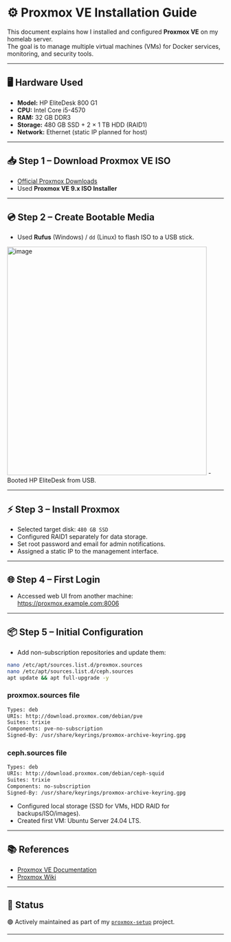 # ⚙️ Proxmox VE Installation Guide

This document explains how I installed and configured **Proxmox VE** on my homelab server.  
The goal is to manage multiple virtual machines (VMs) for Docker services, monitoring, and security tools.

---

## 🖥️ Hardware Used
- **Model:** HP EliteDesk 800 G1  
- **CPU:** Intel Core i5-4570  
- **RAM:** 32 GB DDR3  
- **Storage:** 480 GB SSD + 2 × 1 TB HDD (RAID1)  
- **Network:** Ethernet (static IP planned for host)  

---

## 📥 Step 1 – Download Proxmox VE ISO
- [Official Proxmox Downloads](https://www.proxmox.com/en/downloads)  
- Used **Proxmox VE 9.x ISO Installer**

---

## 💿 Step 2 – Create Bootable Media
- Used **Rufus** (Windows) / `dd` (Linux) to flash ISO to a USB stick.
<img width="464" height="531" alt="image" src="https://github.com/user-attachments/assets/9cd947eb-c7de-43c5-9975-21ffa657da46" />
- Booted HP EliteDesk from USB.

---

## ⚡ Step 3 – Install Proxmox
- Selected target disk: `480 GB SSD`
- Configured RAID1 separately for data storage.
- Set root password and email for admin notifications.
- Assigned a static IP to the management interface.

---

## 🌐 Step 4 – First Login
- Accessed web UI from another machine: https://proxmox.example.com:8006

---

## 📦 Step 5 – Initial Configuration
- Add non-subscription repositories and update them:
```bash
nano /etc/apt/sources.list.d/proxmox.sources
nano /etc/apt/sources.list.d/ceph.sources
apt update && apt full-upgrade -y
```
### proxmox.sources file
```bash
Types: deb
URIs: http://download.proxmox.com/debian/pve
Suites: trixie
Components: pve-no-subscription
Signed-By: /usr/share/keyrings/proxmox-archive-keyring.gpg
```

### ceph.sources file
```bash
Types: deb
URIs: http://download.proxmox.com/debian/ceph-squid
Suites: trixie
Components: no-subscription
Signed-By: /usr/share/keyrings/proxmox-archive-keyring.gpg
```

- Configured local storage (SSD for VMs, HDD RAID for backups/ISO/images).
-  Created first VM: Ubuntu Server 24.04 LTS.

---

## 📚 References

- [Proxmox VE Documentation](https://pve.proxmox.com/pve-docs/?utm_source=chatgpt.com)
- [Proxmox Wiki](https://pve.proxmox.com/wiki/Main_Page?utm_source=chatgpt.com)

---

## 🚧 Status

🟢 Actively maintained as part of my [`proxmox-setup`](https://github.com/raoulmoise/proxmox-setup) project.

---


